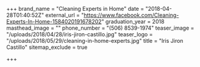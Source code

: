 +++
brand_name = "Cleaning Experts in Home"
date = "2018-04-28T01:40:52Z"
external_url = "https://www.facebook.com/Cleaning-Experts-In-Home-1584020191678202"
graduation_year = 2018
masthead_image = ""
phone_number = "(506) 8539-1974"
teaser_image = "/uploads/2018/04/28/iris-jiron-castillo.jpg"
teaser_logo = "/uploads/2018/05/29/cleaning-in-home-experts.jpg"
title = "Iris Jiron Castillo"
sitemap_exclude = true

+++
